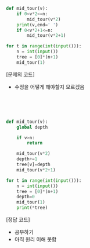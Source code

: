 ```py
def mid_tour(v):
    if 0<v*2<=n:
        mid_tour(v*2)
    print(v,end=' ')
    if 0<v*2+1<=n:
        mid_tour(v*2+1)

for t in range(int(input())):
    n = int(input())
    tree = [0]*(n+1)
    mid_tour(1)
```
[문제의 코드]
- 수정을 어떻게 해야할지 모르겠음

<br>
<br>
<br>

```py
def mid_tour(v):
    global depth

    if v>n:
        return

    mid_tour(v*2)
    depth+=1
    tree[v]=depth
    mid_tour(v*2+1)

for t in range(int(input())):
    n = int(input())
    tree = [0]*(n+1)
    depth=0
    mid_tour(1)
    print(*tree)
```
[정답 코드]
- 공부하기
- 아직 원리 이해 못함
